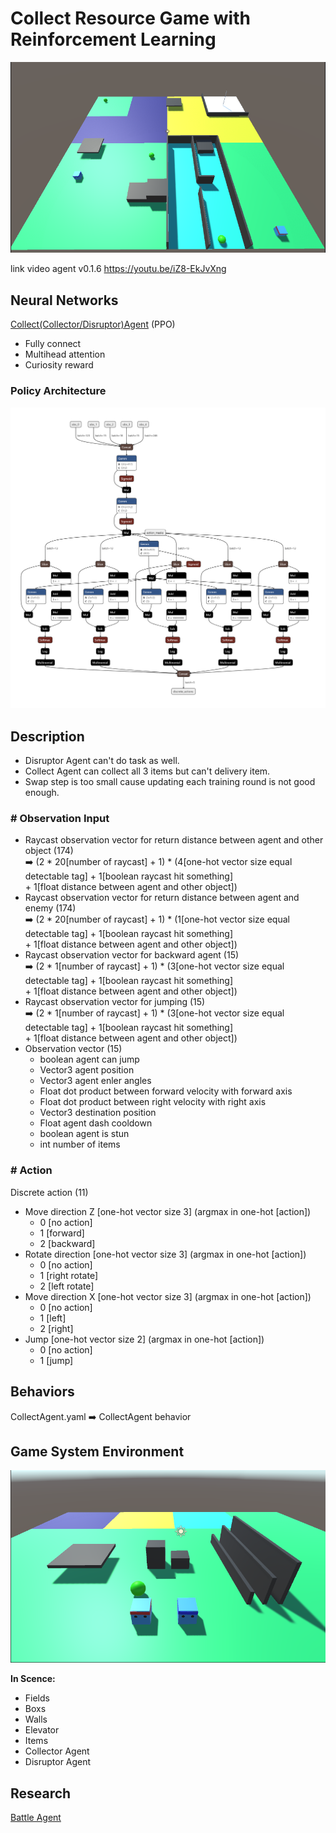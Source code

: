 # Collect Resource Game with Reinforcement Learning

![](https://github.com/phantichchai/rl-unity/blob/main/Image/v0.1.4.png)

link video agent v0.1.6 https://youtu.be/iZ8-EkJvXng

## Neural Networks
[Collect(Collector/Disruptor)Agent](https://github.com/phantichchai/rl-unity/blob/main/config/CollectAgent.yaml) (PPO) 
- Fully connect
- Multihead attention
- Curiosity reward

### Policy Architecture
![](https://github.com/phantichchai/rl-unity/blob/main/Image/polict-network.png)

## Description
- Disruptor Agent can't do task as well. 
- Collect Agent can collect all 3 items but can't delivery item.
- Swap step is too small cause updating each training round is not good enough.

### **# Observation Input**
- Raycast observation vector for return distance between agent and other object (174)  
  :arrow_right: (2 * 20[number of raycast] + 1) * (4[one-hot vector size equal detectable tag] + 1[boolean raycast hit something]  
   \+ 1[float distance between agent and other object])
- Raycast observation vector for return distance between agent and enemy (174)  
  :arrow_right: (2 * 20[number of raycast] + 1) * (1[one-hot vector size equal detectable tag] + 1[boolean raycast hit something]  
   \+ 1[float distance between agent and other object])
- Raycast observation vector for backward agent (15)  
  :arrow_right: (2 * 1[number of raycast] + 1) * (3[one-hot vector size equal detectable tag] + 1[boolean raycast hit something]  
   \+ 1[float distance between agent and other object])
- Raycast observation vector for jumping (15)  
  :arrow_right: (2 * 1[number of raycast] + 1) * (3[one-hot vector size equal detectable tag] + 1[boolean raycast hit something]  
   \+ 1[float distance between agent and other object])
- Observation vector (15)  
  + boolean agent can jump
  + Vector3 agent position
  + Vector3 agent enler angles
  + Float dot product between forward velocity with forward axis
  + Float dot product between right velocity with right axis
  + Vector3 destination position
  + Float agent dash cooldown
  + boolean agent is stun
  + int number of items

### **# Action**
Discrete action (11)  
  - Move direction Z [one-hot vector size 3] (argmax in one-hot [action])
    - 0 [no action]
    - 1 [forward]
    - 2 [backward]
  - Rotate direction [one-hot vector size 3] (argmax in one-hot [action])
    - 0 [no action]
    - 1 [right rotate]
    - 2 [left rotate]
  - Move direction X [one-hot vector size 3] (argmax in one-hot [action])  
    - 0 [no action]
    - 1 [left]
    - 2 [right]
  - Jump [one-hot vector size 2] (argmax in one-hot [action])
    - 0 [no action]
    - 1 [jump]  

## Behaviors
CollectAgent.yaml :arrow_right: CollectAgent behavior

## Game System Environment
![](https://github.com/phantichchai/rl-unity/blob/main/Image/environment.png)

**In Scence:**
- Fields
- Boxs
- Walls
- Elevator
- Items
- Collector Agent
- Disruptor Agent

## Research
[Battle Agent](https://github.com/phantichchai/rl-unity/blob/main/doc/BattleAgent.md)
